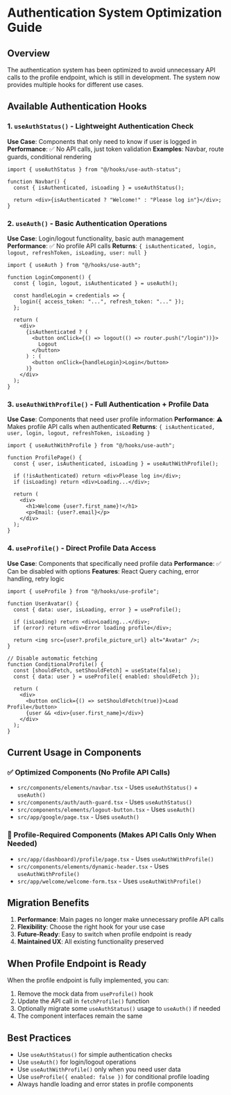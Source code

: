 # Authentication System Optimization Guide

## Overview

The authentication system has been optimized to avoid unnecessary API calls to the profile endpoint, which is still in development. The system now provides multiple hooks for different use cases.

## Available Authentication Hooks

### 1. `useAuthStatus()` - Lightweight Authentication Check

**Use Case**: Components that only need to know if user is logged in
**Performance**: ✅ No API calls, just token validation
**Examples**: Navbar, route guards, conditional rendering

```tsx
import { useAuthStatus } from "@/hooks/use-auth-status";

function Navbar() {
  const { isAuthenticated, isLoading } = useAuthStatus();

  return <div>{isAuthenticated ? "Welcome!" : "Please log in"}</div>;
}
```

### 2. `useAuth()` - Basic Authentication Operations

**Use Case**: Login/logout functionality, basic auth management
**Performance**: ✅ No profile API calls
**Returns**: `{ isAuthenticated, login, logout, refreshToken, isLoading, user: null }`

```tsx
import { useAuth } from "@/hooks/use-auth";

function LoginComponent() {
  const { login, logout, isAuthenticated } = useAuth();

  const handleLogin = credentials => {
    login({ access_token: "...", refresh_token: "..." });
  };

  return (
    <div>
      {isAuthenticated ? (
        <button onClick={() => logout(() => router.push("/login"))}>
          Logout
        </button>
      ) : (
        <button onClick={handleLogin}>Login</button>
      )}
    </div>
  );
}
```

### 3. `useAuthWithProfile()` - Full Authentication + Profile Data

**Use Case**: Components that need user profile information
**Performance**: ⚠️ Makes profile API calls when authenticated
**Returns**: `{ isAuthenticated, user, login, logout, refreshToken, isLoading }`

```tsx
import { useAuthWithProfile } from "@/hooks/use-auth";

function ProfilePage() {
  const { user, isAuthenticated, isLoading } = useAuthWithProfile();

  if (!isAuthenticated) return <div>Please log in</div>;
  if (isLoading) return <div>Loading...</div>;

  return (
    <div>
      <h1>Welcome {user?.first_name}!</h1>
      <p>Email: {user?.email}</p>
    </div>
  );
}
```

### 4. `useProfile()` - Direct Profile Data Access

**Use Case**: Components that specifically need profile data
**Performance**: ✅ Can be disabled with options
**Features**: React Query caching, error handling, retry logic

```tsx
import { useProfile } from "@/hooks/use-profile";

function UserAvatar() {
  const { data: user, isLoading, error } = useProfile();

  if (isLoading) return <div>Loading...</div>;
  if (error) return <div>Error loading profile</div>;

  return <img src={user?.profile_picture_url} alt="Avatar" />;
}

// Disable automatic fetching
function ConditionalProfile() {
  const [shouldFetch, setShouldFetch] = useState(false);
  const { data: user } = useProfile({ enabled: shouldFetch });

  return (
    <div>
      <button onClick={() => setShouldFetch(true)}>Load Profile</button>
      {user && <div>{user.first_name}</div>}
    </div>
  );
}
```

## Current Usage in Components

### ✅ Optimized Components (No Profile API Calls)

- `src/components/elements/navbar.tsx` - Uses `useAuthStatus()` + `useAuth()`
- `src/components/auth/auth-guard.tsx` - Uses `useAuthStatus()`
- `src/components/elements/logout-button.tsx` - Uses `useAuth()`
- `src/app/google/page.tsx` - Uses `useAuth()`

### 🔄 Profile-Required Components (Makes API Calls Only When Needed)

- `src/app/(dashboard)/profile/page.tsx` - Uses `useAuthWithProfile()`
- `src/components/elements/dynamic-header.tsx` - Uses `useAuthWithProfile()`
- `src/app/welcome/welcome-form.tsx` - Uses `useAuthWithProfile()`

## Migration Benefits

1. **Performance**: Main pages no longer make unnecessary profile API calls
2. **Flexibility**: Choose the right hook for your use case
3. **Future-Ready**: Easy to switch when profile endpoint is ready
4. **Maintained UX**: All existing functionality preserved

## When Profile Endpoint is Ready

When the profile endpoint is fully implemented, you can:

1. Remove the mock data from `useProfile()` hook
2. Update the API call in `fetchProfile()` function
3. Optionally migrate some `useAuthStatus()` usage to `useAuth()` if needed
4. The component interfaces remain the same

## Best Practices

- Use `useAuthStatus()` for simple authentication checks
- Use `useAuth()` for login/logout operations
- Use `useAuthWithProfile()` only when you need user data
- Use `useProfile({ enabled: false })` for conditional profile loading
- Always handle loading and error states in profile components
